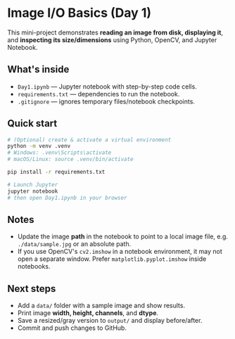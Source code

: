 # Image I/O Basics (Day 1)

This mini-project demonstrates **reading an image from disk, displaying it**, and **inspecting its size/dimensions** using Python, OpenCV, and Jupyter Notebook.

## What's inside
- `Day1.ipynb` — Jupyter notebook with step-by-step code cells.
- `requirements.txt` — dependencies to run the notebook.
- `.gitignore` — ignores temporary files/notebook checkpoints.

## Quick start
```bash
# (Optional) create & activate a virtual environment
python -m venv .venv
# Windows: .venv\Scripts\activate
# macOS/Linux: source .venv/bin/activate

pip install -r requirements.txt

# Launch Jupyter
jupyter notebook
# then open Day1.ipynb in your browser
```

## Notes
- Update the image **path** in the notebook to point to a local image file, e.g. `./data/sample.jpg` or an absolute path.
- If you use OpenCV's `cv2.imshow` in a notebook environment, it may not open a separate window. Prefer `matplotlib.pyplot.imshow` inside notebooks.

## Next steps
- Add a `data/` folder with a sample image and show results.
- Print image **width, height, channels**, and **dtype**.
- Save a resized/gray version to `output/` and display before/after.
- Commit and push changes to GitHub.
